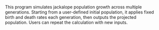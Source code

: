 This program simulates jackalope population growth across multiple generations. Starting from a user-defined initial population, it applies fixed birth and death rates each generation, then outputs the projected population. Users can repeat the calculation with new inputs.
